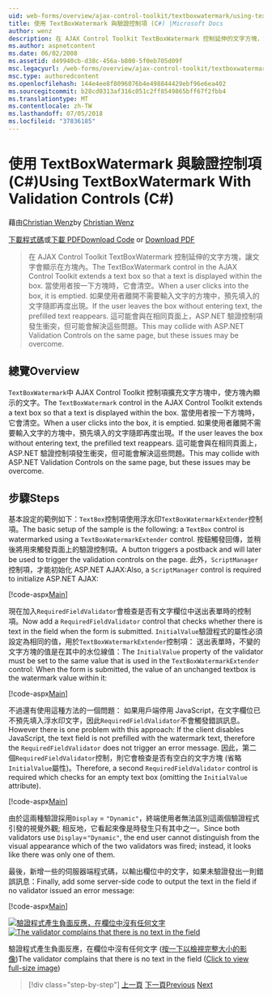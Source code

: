 ```yaml
---
uid: web-forms/overview/ajax-control-toolkit/textboxwatermark/using-textboxwatermark-with-validation-controls-cs
title: 使用 TextBoxWatermark 與驗證控制項 (C#) |Microsoft Docs
author: wenz
description: 在 AJAX Control Toolkit TextBoxWatermark 控制延伸的文字方塊，讓文字會顯示在方塊內。 當使用者在方塊中，按一下它我...
ms.author: aspnetcontent
ms.date: 06/02/2008
ms.assetid: d49940cb-d38c-456a-b800-5f0eb705d09f
msc.legacyurl: /web-forms/overview/ajax-control-toolkit/textboxwatermark/using-textboxwatermark-with-validation-controls-cs
msc.type: authoredcontent
ms.openlocfilehash: 144e4ee8f8096076b4e498844429ebf96e6ea402
ms.sourcegitcommit: b28cd0313af316c051c2ff8549865bff67f2fbb4
ms.translationtype: MT
ms.contentlocale: zh-TW
ms.lasthandoff: 07/05/2018
ms.locfileid: "37836185"
---
```

<a name="using-textboxwatermark-with-validation-controls-c"></a><span data-ttu-id="c7122-104">使用 TextBoxWatermark 與驗證控制項 (C#)</span><span class="sxs-lookup"><span data-stu-id="c7122-104">Using TextBoxWatermark With Validation Controls (C#)</span></span>
====================
<span data-ttu-id="c7122-105">藉由[Christian Wenz](https://github.com/wenz)</span><span class="sxs-lookup"><span data-stu-id="c7122-105">by [Christian Wenz](https://github.com/wenz)</span></span>

<span data-ttu-id="c7122-106">[下載程式碼](http://download.microsoft.com/download/9/3/f/93f8daea-bebd-4821-833b-95205389c7d0/TextBoxWatermark2.cs.zip)或[下載 PDF](http://download.microsoft.com/download/b/6/a/b6ae89ee-df69-4c87-9bfb-ad1eb2b23373/textboxwatermark2CS.pdf)</span><span class="sxs-lookup"><span data-stu-id="c7122-106">[Download Code](http://download.microsoft.com/download/9/3/f/93f8daea-bebd-4821-833b-95205389c7d0/TextBoxWatermark2.cs.zip) or [Download PDF](http://download.microsoft.com/download/b/6/a/b6ae89ee-df69-4c87-9bfb-ad1eb2b23373/textboxwatermark2CS.pdf)</span></span>

> <span data-ttu-id="c7122-107">在 AJAX Control Toolkit TextBoxWatermark 控制延伸的文字方塊，讓文字會顯示在方塊內。</span><span class="sxs-lookup"><span data-stu-id="c7122-107">The TextBoxWatermark control in the AJAX Control Toolkit extends a text box so that a text is displayed within the box.</span></span> <span data-ttu-id="c7122-108">當使用者按一下方塊時，它會清空。</span><span class="sxs-lookup"><span data-stu-id="c7122-108">When a user clicks into the box, it is emptied.</span></span> <span data-ttu-id="c7122-109">如果使用者離開不需要輸入文字的方塊中，預先填入的文字隨即再度出現。</span><span class="sxs-lookup"><span data-stu-id="c7122-109">If the user leaves the box without entering text, the prefilled text reappears.</span></span> <span data-ttu-id="c7122-110">這可能會與在相同頁面上，ASP.NET 驗證控制項發生衝突，但可能會解決這些問題。</span><span class="sxs-lookup"><span data-stu-id="c7122-110">This may collide with ASP.NET Validation Controls on the same page, but these issues may be overcome.</span></span>


## <a name="overview"></a><span data-ttu-id="c7122-111">總覽</span><span class="sxs-lookup"><span data-stu-id="c7122-111">Overview</span></span>

<span data-ttu-id="c7122-112">`TextBoxWatermark`中 AJAX Control Toolkit 控制項擴充文字方塊中，使方塊內顯示的文字。</span><span class="sxs-lookup"><span data-stu-id="c7122-112">The `TextBoxWatermark` control in the AJAX Control Toolkit extends a text box so that a text is displayed within the box.</span></span> <span data-ttu-id="c7122-113">當使用者按一下方塊時，它會清空。</span><span class="sxs-lookup"><span data-stu-id="c7122-113">When a user clicks into the box, it is emptied.</span></span> <span data-ttu-id="c7122-114">如果使用者離開不需要輸入文字的方塊中，預先填入的文字隨即再度出現。</span><span class="sxs-lookup"><span data-stu-id="c7122-114">If the user leaves the box without entering text, the prefilled text reappears.</span></span> <span data-ttu-id="c7122-115">這可能會與在相同頁面上，ASP.NET 驗證控制項發生衝突，但可能會解決這些問題。</span><span class="sxs-lookup"><span data-stu-id="c7122-115">This may collide with ASP.NET Validation Controls on the same page, but these issues may be overcome.</span></span>

## <a name="steps"></a><span data-ttu-id="c7122-116">步驟</span><span class="sxs-lookup"><span data-stu-id="c7122-116">Steps</span></span>

<span data-ttu-id="c7122-117">基本設定的範例如下：`TextBox`控制項使用浮水印`TextBoxWatermarkExtender`控制項。</span><span class="sxs-lookup"><span data-stu-id="c7122-117">The basic setup of the sample is the following: a `TextBox` control is watermarked using a `TextBoxWatermarkExtender` control.</span></span> <span data-ttu-id="c7122-118">按鈕觸發回傳，並稍後將用來觸發頁面上的驗證控制項。</span><span class="sxs-lookup"><span data-stu-id="c7122-118">A button triggers a postback and will later be used to trigger the validation controls on the page.</span></span> <span data-ttu-id="c7122-119">此外，`ScriptManager`控制項，才能初始化 ASP.NET AJAX:</span><span class="sxs-lookup"><span data-stu-id="c7122-119">Also, a `ScriptManager` control is required to initialize ASP.NET AJAX:</span></span>

[!code-aspx[Main](using-textboxwatermark-with-validation-controls-cs/samples/sample1.aspx)]

<span data-ttu-id="c7122-120">現在加入`RequiredFieldValidator`會檢查是否有文字欄位中送出表單時的控制項。</span><span class="sxs-lookup"><span data-stu-id="c7122-120">Now add a `RequiredFieldValidator` control that checks whether there is text in the field when the form is submitted.</span></span> <span data-ttu-id="c7122-121">`InitialValue`驗證程式的屬性必須設定為相同的值，用於`TextBoxWatermarkExtender`控制項： 送出表單時，不變的文字方塊的值是在其中的水位線值：</span><span class="sxs-lookup"><span data-stu-id="c7122-121">The `InitialValue` property of the validator must be set to the same value that is used in the `TextBoxWatermarkExtender` control: When the form is submitted, the value of an unchanged textbox is the watermark value within it:</span></span>

[!code-aspx[Main](using-textboxwatermark-with-validation-controls-cs/samples/sample2.aspx)]

<span data-ttu-id="c7122-122">不過還有使用這種方法的一個問題： 如果用戶端停用 JavaScript，在文字欄位已不預先填入浮水印文字，因此`RequiredFieldValidator`不會觸發錯誤訊息。</span><span class="sxs-lookup"><span data-stu-id="c7122-122">However there is one problem with this approach: If the client disables JavaScript, the text field is not prefilled with the watermark text, therefore the `RequiredFieldValidator` does not trigger an error message.</span></span> <span data-ttu-id="c7122-123">因此，第二個`RequiredFieldValidator`控制，則它會檢查是否有空白的文字方塊 (省略`InitialValue`屬性)。</span><span class="sxs-lookup"><span data-stu-id="c7122-123">Therefore, a second `RequiredFieldValidator` control is required which checks for an empty text box (omitting the `InitialValue` attribute).</span></span>

[!code-aspx[Main](using-textboxwatermark-with-validation-controls-cs/samples/sample3.aspx)]

<span data-ttu-id="c7122-124">由於這兩種驗證採用`Display` = `"Dynamic"`，終端使用者無法區別這兩個驗證程式引發的視覺外觀; 相反地，它看起來像是時發生只有其中之一。</span><span class="sxs-lookup"><span data-stu-id="c7122-124">Since both validators use `Display`=`"Dynamic"`, the end user cannot distinguish from the visual appearance which of the two validators was fired; instead, it looks like there was only one of them.</span></span>

<span data-ttu-id="c7122-125">最後，新增一些的伺服器端程式碼，以輸出欄位中的文字，如果未驗證發出一則錯誤訊息：</span><span class="sxs-lookup"><span data-stu-id="c7122-125">Finally, add some server-side code to output the text in the field if no validator issued an error message:</span></span>

[!code-aspx[Main](using-textboxwatermark-with-validation-controls-cs/samples/sample4.aspx)]


<span data-ttu-id="c7122-126">[![驗證程式產生負面反應，在欄位中沒有任何文字](using-textboxwatermark-with-validation-controls-cs/_static/image2.png)](using-textboxwatermark-with-validation-controls-cs/_static/image1.png)</span><span class="sxs-lookup"><span data-stu-id="c7122-126">[![The validator complains that there is no text in the field](using-textboxwatermark-with-validation-controls-cs/_static/image2.png)](using-textboxwatermark-with-validation-controls-cs/_static/image1.png)</span></span>

<span data-ttu-id="c7122-127">驗證程式產生負面反應，在欄位中沒有任何文字 ([按一下以檢視完整大小的影像](using-textboxwatermark-with-validation-controls-cs/_static/image3.png))</span><span class="sxs-lookup"><span data-stu-id="c7122-127">The validator complains that there is no text in the field ([Click to view full-size image](using-textboxwatermark-with-validation-controls-cs/_static/image3.png))</span></span>

> [!div class="step-by-step"]
> <span data-ttu-id="c7122-128">[上一頁](using-textboxwatermark-in-a-formview-cs.md)
> [下一頁](using-textboxwatermark-in-a-formview-vb.md)</span><span class="sxs-lookup"><span data-stu-id="c7122-128">[Previous](using-textboxwatermark-in-a-formview-cs.md)
[Next](using-textboxwatermark-in-a-formview-vb.md)</span></span>
